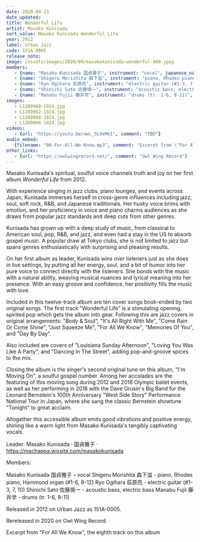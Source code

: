```yaml
---
date: 2020-09-13
date_updated: 
title: Wonderful Life
artist: Masako Kunisada
sort_value: Masako Kunisada Wonderful Life
year: 2012
label: Urban Jazz
code: 151A-0005
release_note: 
image: /assets/images/2020/09/masakokunisada-wonderful-460.jpeg
members:
   - {name: "Masako Kunisada 国貞雅子", instrument: "vocal", japanese_name: , url: ""}
   - {name: "Shigeru Morishita 森下滋", instrument: "piano, Rhodes piano, Hammond organ (#1-6, 8-12)", japanese_name: , url: ""}
   - {name: "Ryo Ogihara 荻原亮", instrument: "electric guitar (#1-3, 7, 10)", japanese_name: , url: ""}
   - {name: "Shinichi Sato 佐藤慎一", instrument: "acoustic bass, electric bass", japanese_name: , url: ""}
   - {name: "Manabu Fujii 藤井学", instrument: "drums (tr. 1-6, 8-11)", japanese_name: , url: ""}
images: 
   - L1200960-1024.jpg
   - L1200962-1024.jpg
   - L1200968-1024.jpg
   - L1200966-1024.jpg
videos: 
   - {url: "https://youtu.be/awL_5LXeMeI", comment: "TBD"}
audio_embed:
   {filename: "08-For-All-We-Know.mp3", comment: "Excerpt from \"For All We Know\", the eighth track on this album:"}
other_links:
   - {url: "https://owlwingrecord.net/", comment: "Owl Wing Record"}
---
```


Masako Kunisada's spiritual, soulful voice channels truth and joy on her first album *Wonderful Life* from 2012.

With experience singing in jazz clubs, piano lounges, and events across Japan, Kunisada immerses herself in cross-genre influences including jazz, soul, soft rock, R&B, and Japanese traditionals. Her husky voice brims with emotion, and her proficiency in voice and piano charms audiences as she draws from popular jazz standards and deep cuts from other genres.

Kunisada has grown up with a deep study of music, from classical to American soul, pop, R&B, and jazz, and even had a stay in the US to absorb gospel music. A popular draw at Tokyo clubs, she is not limited to jazz but spans genres enthusiastically with surprising and pleasing results.

On her first album as leader, Kunisada wins over listeners just as she does in live settings, by putting all her energy, soul, and a bit of humor into her pure voice to connect directly with the listeners. She bonds with the music with a natural ability, weaving musical nuances and lyrical meaning into her presence. With an easy groove and confidence, her positivity fills the music with love.

Included in this twelve-track album are ten cover songs book-ended by two original songs. The first track "Wonderful Life" is a stimulating opening, spirited pop which gets the album into gear. Following this are jazz covers in original arrangements: "Body & Soul", "It's All Right With Me", "Come Rain Or Come Shine", "Just Squeeze Me", "For All We Know", "Memories Of You", and "Day By Day".

Also included are covers of "Louisiana Sunday Afternoon", "Loving You Was Like A Party", and "Dancing In The Street", adding pop-and-groove spices to the mix.

Closing the album is the singer's second original tune on this album, "I'm Moving On", a soulful gospel number. Among her accolades are the featuring of this moving song during 2012 and 2016 Olympic ballet events, as well as her performing in 2018 with the Dave Grusin's Big Band for the Leonard Bernstein's 100th Anniversary "West Side Story" Performance National Tour in Japan, where she sang the classic Bernstein showtune "Tonight" to great acclaim.

Altogether this accessible album emits good vibrations and positive energy, shining like a warm light from Masako Kunisada's tangibly captivating vocals.

Leader: Masako Kunisada · 国貞雅子 · https://machappa.wixsite.com/masakokunisada

Members:

Masako Kunisada 国貞雅子 – vocal
Shigeru Morishita 森下滋 - piano, Rhodes piano, Hammond organ (#1-6, 8-12)
Ryo Ogihara 荻原亮 - electric guitar (#1-3, 7, 10)
Shinichi Sato 佐藤慎一 - acoustic bass, electric bass
Manabu Fujii 藤井学 - drums (tr. 1-6, 8-11)

Released in 2012 on Urban Jazz as 151A-0005.

Rereleased in 2020 on Owl Wing Record.


Excerpt from "For All We Know", the eighth track on this album
